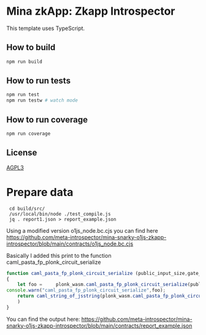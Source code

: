 # Mina zkApp: Zkapp Introspector

This template uses TypeScript.

## How to build

```sh
npm run build
```

## How to run tests

```sh
npm run test
npm run testw # watch mode
```

## How to run coverage

```sh
npm run coverage
```

## License

[AGPL3](LICENSE)

# Prepare data

```
 cd build/src/
 /usr/local/bin/node ./test_compile.js 
 jq . report1.json > report_example.json
```

Using a modified version o1js_node.bc.cjs you can find here https://github.com/meta-introspector/mina-snarky-o1js-zkapp-introspector/blob/main/contracts/o1js_node.bc.cjs

Basically I added this print to the function caml_pasta_fp_plonk_circuit_serialize
```js
function caml_pasta_fp_plonk_circuit_serialize (public_input_size,gate_vector)
{
	let foo =     plonk_wasm.caml_pasta_fp_plonk_circuit_serialize(public_input_size,gate_vector);
console.warn("caml_pasta_fp_plonk_circuit_serialize",foo);
	return caml_string_of_jsstring(plonk_wasm.caml_pasta_fp_plonk_circuit_serialize(public_input_size,gate_vector)
	)
}
```

You can find the output here:
https://github.com/meta-introspector/mina-snarky-o1js-zkapp-introspector/blob/main/contracts/report_example.json
